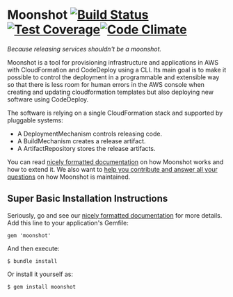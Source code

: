 # Moonshot [![Build Status](https://travis-ci.org/acquia/moonshot.svg?branch=master)](https://travis-ci.org/acquia/moonshot)[![Test Coverage](https://codeclimate.com/github/acquia/moonshot/badges/coverage.svg)](https://codeclimate.com/github/acquia/moonshot/coverage)[![Code Climate](https://codeclimate.com/github/acquia/moonshot/badges/gpa.svg)](https://codeclimate.com/github/acquia/moonshot)
_Because releasing services shouldn't be a moonshot._

Moonshot is a tool for provisioning infrastructure and applications in AWS with CloudFormation and CodeDeploy using a CLI. Its main goal is to make it possible to control the deployment in a programmable and extensible way so that there is less room for human errors in the AWS console when creating and updating cloudformation templates but also deploying new software using CodeDeploy.

The software is relying on a single CloudFormation stack and supported by pluggable systems:

- A DeploymentMechanism controls releasing code.
- A BuildMechanism creates a release artifact.
- A ArtifactRepository stores the release artifacts.

You can read [nicely formatted documentation][1] on how Moonshot works and how to extend it. We also want to [help you contribute and answer all your questions][2] on how Moonshot is maintained.

## Super Basic Installation Instructions

Seriously, go and see our [nicely formatted documentation][1] for more details.
Add this line to your application's Gemfile:

    gem 'moonshot'

And then execute:

    $ bundle install

Or install it yourself as:

    $ gem install moonshot

[1]: http://moonshot.readthedocs.org/en/latest/
[2]: http://moonshot.readthedocs.org/en/latest/about/contribute
